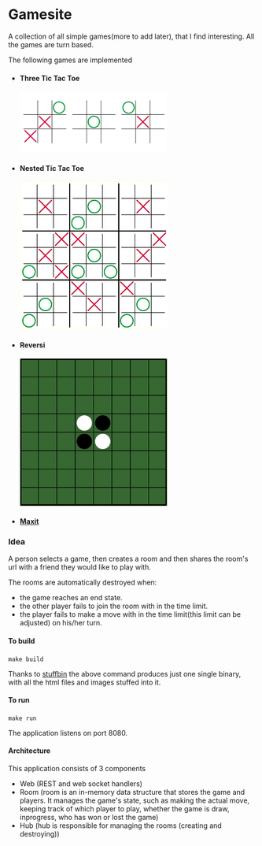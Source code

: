 # Gamesite

A collection of all simple games(more to add later), that I find interesting. All the games are turn based.

The following games are implemented

* #### Three Tic Tac Toe
  <img src="tttt.png" width="300" height="125">
* #### Nested Tic Tac Toe
  <img src="nttt.png" width="300" height="301">
* #### Reversi
  <img src="reversi.png" width="300" height="300">
* #### [Maxit](https://play.google.com/store/apps/details?id=com.loonybot.maxitmonkey&gl=US)


### Idea
A person selects a game, then creates a room and then shares the room's url with a friend they would like to play with.

The rooms are automatically destroyed when:

* the game reaches an end state.
* the other player fails to join the room with in the time limit.
* the player fails to make a move with in the time limit(this limit can be adjusted) on his/her turn.



#### To build

`make build`

Thanks to [stuffbin](https://github.com/knadh/stuffbin) the above command produces just one single binary, with all the html files and images stuffed into it.

#### To run

`make run`

The application listens on port 8080.

#### Architecture
This application consists of 3 components

* Web (REST and web socket handlers)
* Room (room is an in-memory data structure that stores the game and players. It manages the game's state, such as making the actual move, keeping track of which player to play, whether the game is draw, inprogress, who has won or lost the game)
* Hub (hub is responsible for managing the rooms (creating and destroying))





